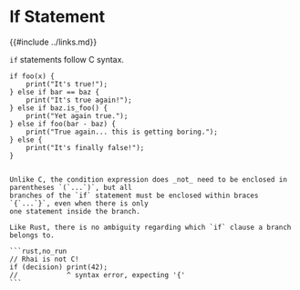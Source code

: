 If Statement
============

{{#include ../links.md}}

`if` statements follow C syntax.

```rust,no_run
if foo(x) {
    print("It's true!");
} else if bar == baz {
    print("It's true again!");
} else if baz.is_foo() {
    print("Yet again true.");
} else if foo(bar - baz) {
    print("True again... this is getting boring.");
} else {
    print("It's finally false!");
}
```

~~~admonish warning.small "Braces are mandatory"

Unlike C, the condition expression does _not_ need to be enclosed in parentheses `(`...`)`, but all
branches of the `if` statement must be enclosed within braces `{`...`}`, even when there is only
one statement inside the branch.

Like Rust, there is no ambiguity regarding which `if` clause a branch belongs to.

```rust,no_run
// Rhai is not C!
if (decision) print(42);
//            ^ syntax error, expecting '{'
```
~~~
